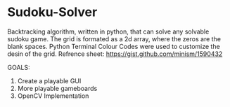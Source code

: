 # Sudoku-Solver
Backtracking algorithm, written in python, that can solve any solvable sudoku game.
The grid is formated as a 2d array, where the zeros are the blank spaces. 
Python Terminal Colour Codes were used to customize the desin of the grid. Refrence sheet: https://gist.github.com/minism/1590432

GOALS:
1. Create a playable GUI
2. More playable gameboards
3. OpenCV Implementation
